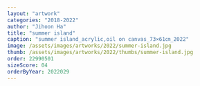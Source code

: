 ```yaml
---
layout: "artwork"
categories: "2018-2022"
author: "Jihoon Ha"
title: "summer island"
caption: "summer island_acrylic,oil on canvas_73×61㎝_2022"
image: /assets/images/artworks/2022/summer-island.jpg
thumb: /assets/images/artworks/2022/thumbs/summer-island.jpg
order: 22990501
sizeScore: 04
orderByYear: 2022029
---
```

